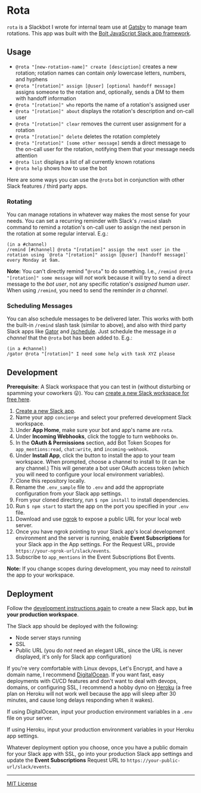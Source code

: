 # Rota

`rota` is a Slackbot I wrote for internal team use at [Gatsby](https://gatsbyjs.com) to manage team rotations. This app was built with the [Bolt JavaScript Slack app framework](https://github.com/slackapi/bolt).

## Usage

* `@rota "[new-rotation-name]" create [desciption]` creates a new rotation; rotation names can contain _only_ lowercase letters, numbers, and hyphens
* `@rota "[rotation]" assign [@user] [optional handoff message]` assigns someone to the rotation and, optionally, sends a DM to them with handoff information
* `@rota "[rotation]" who` reports the name of a rotation's assigned user
* `@rota "[rotation]" about` displays the rotation's description and on-call user
* `@rota "[rotation]" clear` removes the current user assignment for a rotation
* `@rota "[rotation]" delete` deletes the rotation completely
* `@rota "[rotation]" [some other message]` sends a direct message to the on-call user for the rotation, notifying them that your message needs attention
* `@rota list` displays a list of all currently known rotations
* `@rota help` shows how to use the bot

Here are some ways you can use the `@rota` bot in conjunction with other Slack features / third party apps.

### Rotating

You can manage rotations in whatever way makes the most sense for your needs. You can set a recurring reminder with Slack's `/remind` slash command to remind a rotation's on-call user to assign the next person in the rotation at some regular interval. E.g.:

```
(in a #channel)
/remind [#channel] @rota "[rotation]" assign the next user in the rotation using `@rota "[rotation]" assign [@user] [handoff message]` every Monday at 9am.
```

**Note:** You can't directly remind "`@rota`" to do something. I.e., `/remind @rota "[rotation]" some message` will _not_ work because it will try to send a direct message to the _bot user_, not any specific rotation's _assigned human user_. When using `/remind`, you need to send the reminder _in a channel_.

### Scheduling Messages

You can also schedule messages to be delivered later. This works with both the built-in `/remind` slash task (similar to above), and also with third party Slack apps like [Gator](https://www.gator.works/) and [/schedule](https://slackscheduler.com/). Just schedule the message _in a channel_ that the `@rota` bot has been added to. E.g.:

```
(in a #channel)
/gator @rota "[rotation]" I need some help with task XYZ please
```

## Development

**Prerequisite**: A Slack workspace that you can test in (without disturbing or spamming your coworkers 😛). You can [create a new Slack workspace for free here](https://slack.com/get-started#/create).

1. [Create a new Slack app](https://api.slack.com/apps/new).
2. Name your app `concierge` and select your preferred development Slack workspace.
3. Under **App Home**, make sure your bot and app's name are `rota`.
4. Under **Incoming Webhooks**, click the toggle to turn webhooks `On`.
5. In the **OAuth & Permissions** section, add Bot Token Scopes for `app_mentions:read`, `chat:write`, and `incoming-webhook`.
6. Under **Install App**, click the button to install the app to your team workspace. When prompted, choose a channel to install to (it can be any channel.) This will generate a bot user OAuth access token (which you will need to configure your local environment variables).
7. Clone this repository locally.
8. Rename the `.env_sample` file to `.env` and add the appropriate configuration from your Slack app settings.
9. From your cloned directory, run `$ npm install` to install dependencies.
10. Run `$ npm start` to start the app on the port you specified in your `.env` file.
11. Download and use [ngrok](https://ngrok.com) to expose a public URL for your local web server.
12. Once you have ngrok pointing to your Slack app's local development environment and the server is running, enable **Event Subscriptions** for your Slack app in the App settings. For the Request URL, provide `https://your-ngrok-url/slack/events`.
13. Subscribe to `app_mentions` in the Event Subscriptions Bot Events.

**Note:** If you change scopes during development, you may need to _reinstall_ the app to your workspace.

## Deployment

Follow the [development instructions again](#development) to create a new Slack app, but **in your production workspace**.

The Slack app should be deployed with the following:

* Node server stays running
* SSL
* Public URL (you do _not_ need an elegant URL, since the URL is never displayed, it's only for Slack app configuration)

If you're very comfortable with Linux devops, Let's Encrypt, and have a domain name, I recommend [DigitalOcean](https://www.digitalocean.com/pricing/). If you want fast, easy deployments with CI/CD features and don't want to deal with devops, domains, or configuring SSL, I recommend a hobby dyno on [Heroku](https://www.heroku.com/pricing) (a free plan on Heroku will not work well because the app will sleep after 30 minutes, and cause long delays responding when it wakes).

If using DigitalOcean, input your production environment variables in a `.env` file on your server.

If using Heroku, input your production environment variables in your Heroku app settings.

Whatever deployment option you choose, once you have a public domain for your Slack app with SSL, go into your production Slack app settings and update the **Event Subscriptions** Request URL to `https://your-public-url/slack/events`.

---

[MIT License](LICENSE)
